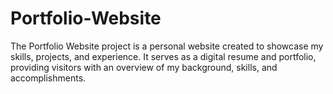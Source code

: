 # Portfolio-Website
The Portfolio Website project is a personal website created to showcase my skills, projects, and experience. It serves as a digital resume and portfolio, providing visitors with an overview of my background, skills, and accomplishments.
